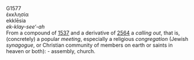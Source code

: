 <body>
  <p>G1577<br>  ἐκκλησία  <br> ekklēsia  <br><i>ek-klay-see‘-ah </i><br>From a compound of <a href="g1537.htm">1537</a> and a derivative of <a href="g2564.htm">2564</a>  a <i>calling</i> <i>out</i>, that is, (concretely) a popular <i>meeting</i>, especially a religious <i>congregation</i> (Jewish <i>synagogue</i>, or Christian community of members on earth or saints in heaven or both): - assembly, church.<br></p>
 </body>